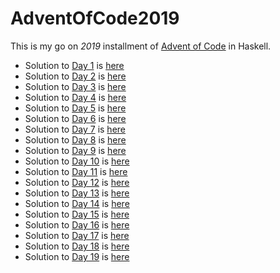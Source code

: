 # AdventOfCode2019

This is my go on *2019* installment of [Advent of Code](https://adventofcode.com/2019) in Haskell.

- Solution to [Day 1](https://adventofcode.com/2019/day/1) is [here](./src/Day1/Solution.hs)
- Solution to [Day 2](https://adventofcode.com/2019/day/2) is [here](./src/Day2/Solution.hs)
- Solution to [Day 3](https://adventofcode.com/2019/day/3) is [here](./src/Day3/Solution.hs)
- Solution to [Day 4](https://adventofcode.com/2019/day/4) is [here](./src/Day4/Solution.hs)
- Solution to [Day 5](https://adventofcode.com/2019/day/5) is [here](./src/Day5/Solution.hs)
- Solution to [Day 6](https://adventofcode.com/2019/day/6) is [here](./src/Day6/Solution.hs)
- Solution to [Day 7](https://adventofcode.com/2019/day/7) is [here](./src/Day7/Solution.hs)
- Solution to [Day 8](https://adventofcode.com/2019/day/8) is [here](./src/Day8/Solution.hs)
- Solution to [Day 9](https://adventofcode.com/2019/day/9) is [here](./src/Day9/Solution.hs)
- Solution to [Day 10](https://adventofcode.com/2019/day/10) is [here](./src/Day10/Solution.hs)
- Solution to [Day 11](https://adventofcode.com/2019/day/11) is [here](./src/Day11/Solution.hs)
- Solution to [Day 12](https://adventofcode.com/2019/day/12) is [here](./src/Day12/Solution.hs)
- Solution to [Day 13](https://adventofcode.com/2019/day/13) is [here](./src/Day13/Solution.hs)
- Solution to [Day 14](https://adventofcode.com/2019/day/14) is [here](./src/Day14/Solution.hs)
- Solution to [Day 15](https://adventofcode.com/2019/day/15) is [here](./src/Day15/Solution.hs)
- Solution to [Day 16](https://adventofcode.com/2019/day/16) is [here](./src/Day16/Solution.hs)
- Solution to [Day 17](https://adventofcode.com/2019/day/17) is [here](./src/Day17/Solution.hs)
- Solution to [Day 18](https://adventofcode.com/2019/day/18) is [here](./src/Day18/Solution.hs)
- Solution to [Day 19](https://adventofcode.com/2019/day/19) is [here](./src/Day19/Solution.hs)
